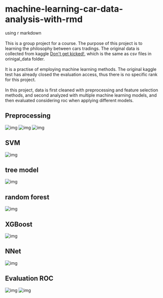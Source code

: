 # machine-learning-car-data-analysis-with-rmd
using r markdown
<br/><br/>
This is a group project for a course. The purpose of this project is to learning the philosophy between cars tradings. The original data is collected from kaggle [Don't get kicked!](https://www.kaggle.com/c/DontGetKicked), which is the same as csv files in orinigal_data folder. 
<br/><br/>
It is a practise of employing machine learning methods. The original kaggle test has already closed the evaluation access, thus there is no specific rank for this project.
<br/><br/>
In this project, data is first cleaned with preprocessing and feature selection methods, and second analyzed with multiple machine learning models, and then evaluated considering roc when applying different models.
<br/>

## Preprocessing
![img](readme_img/pre1)
![img](readme_img/pre2)
![img](readme_img/pre3)

## SVM
![img](readme_img/svm)
## tree model
![img](readme_img/tree)
## random forest
![img](readme_img/forest)
## XGBoost
![img](readme_img/xgb)
## NNet
![img](readme_img/nnet)
## Evaluation ROC
![img](readme_img/roc)
![img](readme_img/result)
